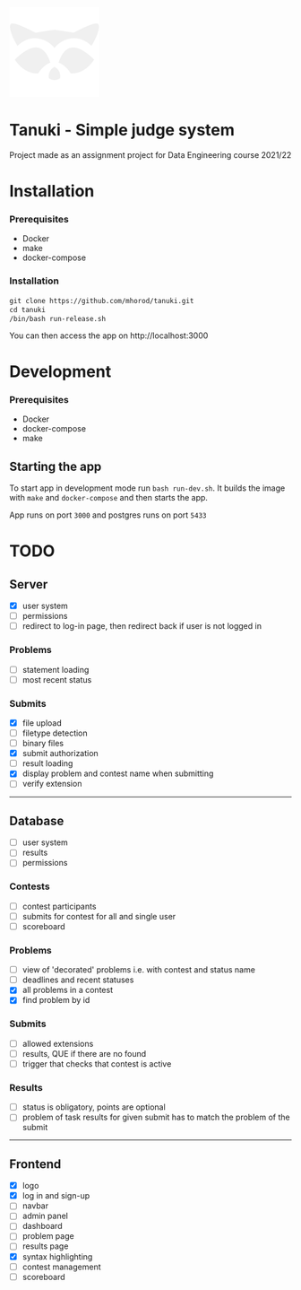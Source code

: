 ![logo](logo.png)

# Tanuki - Simple judge system

Project made as an assignment project for Data Engineering course 2021/22

# Installation

### Prerequisites

- Docker
- make
- docker-compose

### Installation

```
git clone https://github.com/mhorod/tanuki.git
cd tanuki
/bin/bash run-release.sh
```

You can then access the app on http://localhost:3000

# Development

### Prerequisites

- Docker
- docker-compose
- make

## Starting the app

To start app in development mode run `bash run-dev.sh`. It builds the image with
`make` and `docker-compose` and then starts the app.

App runs on port `3000` and postgres runs on port `5433`

# TODO

## Server

- [x] user system
- [ ] permissions
- [ ] redirect to log-in page, then redirect back if user is not logged in

### Problems

- [ ] statement loading
- [ ] most recent status

### Submits

- [x] file upload
- [ ] filetype detection
- [ ] binary files
- [x] submit authorization
- [ ] result loading
- [x] display problem and contest name when submitting
- [ ] verify extension

---

## Database

- [ ] user system
- [ ] results
- [ ] permissions

### Contests

- [ ] contest participants
- [ ] submits for contest for all and single user
- [ ] scoreboard

### Problems

- [ ] view of 'decorated' problems i.e. with contest and status name
- [ ] deadlines and recent statuses
- [x] all problems in a contest
- [x] find problem by id

### Submits

- [ ] allowed extensions
- [ ] results, QUE if there are no found
- [ ] trigger that checks that contest is active

### Results

- [ ] status is obligatory, points are optional
- [ ] problem of task results for given submit has to match the problem of the
      submit

---

## Frontend

- [x] logo
- [x] log in and sign-up
- [ ] navbar
- [ ] admin panel
- [ ] dashboard
- [ ] problem page
- [ ] results page
- [x] syntax highlighting
- [ ] contest management
- [ ] scoreboard
